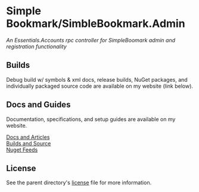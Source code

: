 # Simple Bookmark/SimbleBookmark.Admin

*An Essentials.Accounts rpc controller for SimpleBoomark admin and registration functionality*

## Builds
Debug build w/ symbols & xml docs, release builds, NuGet packages, and individually packaged source code are available on my website (link below).  

## Docs and Guides
Documentation, specifications, and setup guides are available on my website.  

[Docs and Articles](https://www.vaughnnugent.com/resources/software/articles?tags=docs,_simple-bookmark)  
[Builds and Source](https://www.vaughnnugent.com/resources/software/modules/simple-bookmark)  
[Nuget Feeds](https://www.vaughnnugent.com/resources/software/modules)  

## License
See the parent directory's [license](..\LICENSE) file for more information.